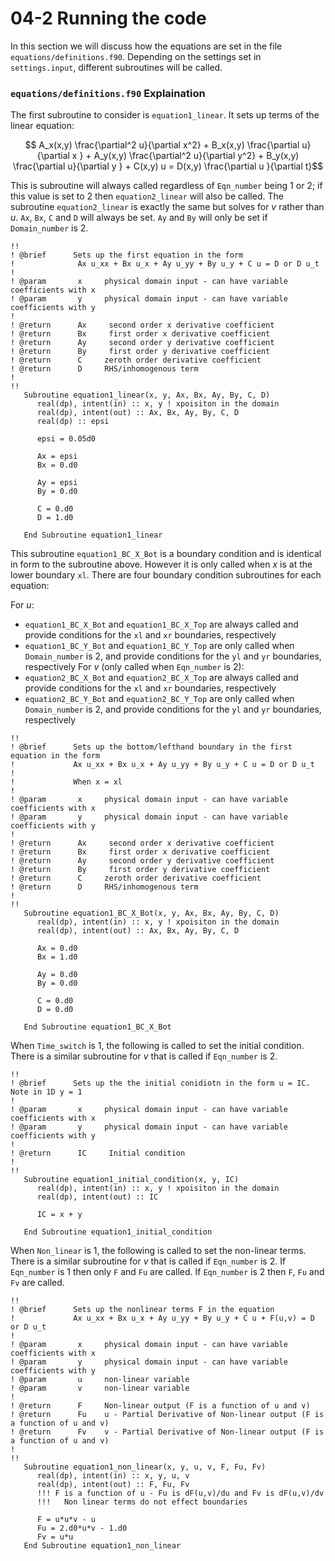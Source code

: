 # 04-2 Running the code

In this section we will discuss how the equations are set in the file `equations/definitions.f90`.
Depending on the settings set in `settings.input`, different subroutines will be called.



### `equations/definitions.f90` Explaination

The first subroutine to consider is `equation1_linear`. It sets up terms of the linear equation:

$$ A_x(x,y) \frac{\partial^2 u}{\partial x^2} + B_x(x,y) \frac{\partial u}{\partial x } + A_y(x,y) \frac{\partial^2 u}{\partial y^2} + B_y(x,y) \frac{\partial u}{\partial y } + C(x,y) u = D(x,y) \frac{\partial u }{\partial t}$$

This is subroutine will always called regardless of `Eqn_number` being 1 or 2; if this value is set to 2 then `equation2_linear` will also be called. The subroutine `equation2_linear` is exactly the same but solves for $v$ rather than $u$.
`Ax`, `Bx`, `C` and `D` will always be set. `Ay` and `By` will only be set if `Domain_number` is 2.

```
!!
! @brief      Sets up the first equation in the form 
!              Ax u_xx + Bx u_x + Ay u_yy + By u_y + C u = D or D u_t
!
! @param       x     physical domain input - can have variable coefficients with x
! @param       y     physical domain input - can have variable coefficients with y
!
! @return      Ax     second order x derivative coefficient
! @return      Bx     first order x derivative coefficient
! @return      Ay     second order y derivative coefficient
! @return      By     first order y derivative coefficient
! @return      C     zeroth order derivative coefficient
! @return      D     RHS/inhomogenous term
!
!!
   Subroutine equation1_linear(x, y, Ax, Bx, Ay, By, C, D)
      real(dp), intent(in) :: x, y ! xpoisiton in the domain
      real(dp), intent(out) :: Ax, Bx, Ay, By, C, D
      real(dp) :: epsi

      epsi = 0.05d0

      Ax = epsi
      Bx = 0.d0

      Ay = epsi
      By = 0.d0
      
      C = 0.d0
      D = 1.d0

   End Subroutine equation1_linear
```

This subroutine `equation1_BC_X_Bot` is a boundary condition and is identical in form to the subroutine above. 
However it is only called when $x$ is at the lower boundary `xl`. 
There are four boundary condition subroutines for each equation: 

   For $u$: 
   - `equation1_BC_X_Bot` and `equation1_BC_X_Top` are always called and provide conditions for the `xl` and `xr` boundaries, respectively
   - `equation1_BC_Y_Bot` and `equation1_BC_Y_Top` are only called when `Domain_number` is 2, and provide conditions for the `yl` and `yr` boundaries, respectively
   For $v$ (only called when `Eqn_number` is 2):
   - `equation2_BC_X_Bot` and `equation2_BC_X_Top` are always called and provide conditions for the `xl` and `xr` boundaries, respectively
   - `equation2_BC_Y_Bot` and `equation2_BC_Y_Top` are only called when `Domain_number` is 2, and provide conditions for the `yl` and `yr` boundaries, respectively
   
```
!!
! @brief      Sets up the bottom/lefthand boundary in the first equation in the form 
!             Ax u_xx + Bx u_x + Ay u_yy + By u_y + C u = D or D u_t
!             
!             When x = xl
!
! @param       x     physical domain input - can have variable coefficients with x
! @param       y     physical domain input - can have variable coefficients with y
!
! @return      Ax     second order x derivative coefficient
! @return      Bx     first order x derivative coefficient
! @return      Ay     second order y derivative coefficient
! @return      By     first order y derivative coefficient
! @return      C     zeroth order derivative coefficient
! @return      D     RHS/inhomogenous term
!
!!
   Subroutine equation1_BC_X_Bot(x, y, Ax, Bx, Ay, By, C, D)
      real(dp), intent(in) :: x, y ! xpoisiton in the domain
      real(dp), intent(out) :: Ax, Bx, Ay, By, C, D

      Ax = 0.d0
      Bx = 1.d0

      Ay = 0.d0
      By = 0.d0
      
      C = 0.d0
      D = 0.d0

   End Subroutine equation1_BC_X_Bot

```
When `Time_switch` is 1, the following is called to set the initial condition. There is a similar subroutine for $v$ that is called if `Eqn_number` is 2.

```
!!
! @brief      Sets up the the initial conidiotn in the form u = IC. Note in 1D y = 1
!
! @param       x     physical domain input - can have variable coefficients with x
! @param       y     physical domain input - can have variable coefficients with y
!
! @return      IC     Initial condition
!
!!
   Subroutine equation1_initial_condition(x, y, IC)
      real(dp), intent(in) :: x, y ! xpoisiton in the domain
      real(dp), intent(out) :: IC

      IC = x + y 

   End Subroutine equation1_initial_condition

```

When `Non_linear` is 1, the following is called to set the non-linear terms. There is a similar subroutine for $v$ that is called if `Eqn_number` is 2.
If `Eqn_number` is 1 then only `F` and `Fu` are called.
If `Eqn_number` is 2 then `F`, `Fu` and `Fv` are called.

```
!!
! @brief      Sets up the nonlinear terms F in the equation 
!             Ax u_xx + Bx u_x + Ay u_yy + By u_y + C u + F(u,v) = D or D u_t
!
! @param       x     physical domain input - can have variable coefficients with x
! @param       y     physical domain input - can have variable coefficients with y
! @param       u     non-linear variable
! @param       v     non-linear variable
!
! @return      F     Non-linear output (F is a function of u and v)
! @return      Fu    u - Partial Derivative of Non-linear output (F is a function of u and v)
! @return      Fv    v - Partial Derivative of Non-linear output (F is a function of u and v)
!
!!
   Subroutine equation1_non_linear(x, y, u, v, F, Fu, Fv)
      real(dp), intent(in) :: x, y, u, v
      real(dp), intent(out) :: F, Fu, Fv
      !!! F is a function of u - Fu is dF(u,v)/du and Fv is dF(u,v)/dv
      !!!   Non linear terms do not effect boundaries

      F = u*u*v - u
      Fu = 2.d0*u*v - 1.d0 
      Fv = u*u
   End Subroutine equation1_non_linear
```
